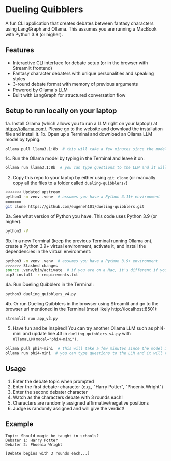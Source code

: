 # Dueling Quibblers

A fun CLI application that creates debates between fantasy characters using LangGraph and Ollama. This assumes you are running a MacBook with Python 3.9 (or higher).

## Features

- Interactive CLI interface for debate setup (or in the browser with Streamlit frontend)
- Fantasy character debaters with unique personalities and speaking styles
- 3-round debate format with memory of previous arguments
- Powered by Ollama's LLM
- Built with LangGraph for structured conversation flow

## Setup to run locally on your laptop
1a. Install Ollama (which allows you to run a LLM right on your laptop!) at https://ollama.com/. Please go to the website and download the installation file and install it.
1b. Open up a Terminal and download an Ollama LLM model by typing:
```bash
ollama pull llama3.1:8b  # this will take a few minutes since the model is a few GBs
```
1c. Run the Ollama model by typing in the Terminal and leave it on:
```bash
ollama run llama3.1:8b  # you can type questions to the LLM and it will respond!
```

2. Copy this repo to your laptop by either using `git clone` (or manually copy all the files to a folder called `dueling-quibblers/`)
```bash
<<<<<<< Updated upstream
python3 -m venv .venv  # assumes you have a Python 3.11+ environment
=======
git clone https://github.com/eugeneh101/dueling-quibblers.git
```

3a. See what version of Python you have. This code uses Python 3.9 (or higher).
```bash
python3 -V
```
3b. In a new Terminal (keep the previous Terminal running Ollama on), create a Python 3.9+ virtual environment, activate it, and install the dependencies in the virtual environment:
```bash
python3 -m venv .venv  # assumes you have a Python 3.9+ environment
>>>>>>> Stashed changes
source .venv/bin/activate  # if you are on a Mac, it's different if you are on Windows
pip3 install -r requirements.txt
```

4a. Run Dueling Quibblers in the Terminal:
```bash
python3 dueling_quibblers_v4.py
```
4b. Or run Dueling Quibblers in the browser using Streamlit and go to the browser url mentioned in the Terminal (most likely http://localhost:8501):
```bash
streamlit run app_v3.py
```

5. Have fun and be inspired! You can try another Ollama LLM such as phi4-mini and update line 43 in `dueling_quibblers_v4.py` with `OllamaLLM(model="phi4-mini")`.
```bash
ollama pull phi4-mini  # this will take a few minutes since the model is a few GBs
ollama run phi4-mini  # you can type questions to the LLM and it will respond!
```

## Usage

1. Enter the debate topic when prompted
2. Enter the first debater character (e.g., "Harry Potter", "Phoenix Wright")
3. Enter the second debater character
4. Watch as the characters debate with 3 rounds each!
5. Characters are randomly assigned affirmative/negative positions
6. Judge is randomly assigned and will give the verdict!

## Example

```
Topic: Should magic be taught in schools?
Debater 1: Harry Potter
Debater 2: Phoenix Wright

[Debate begins with 3 rounds each...]

